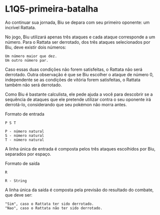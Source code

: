 # L1Q5-primeira-batalha
Ao continuar sua jornada, Biu se depara com seu primeiro oponente: um incrível Rattata.

No jogo, Biu utilizará apenas três ataques e cada ataque corresponde a um número. Para o Rattata ser derrotado, dos três ataques selecionados por Biu, deve existir dois números:

    Um número maior que dez.
    Um outro número par.  

Caso essas duas condições não forem satisfeitas, o Rattata não será derrotado. Outra observação é que se Biu escolher o ataque de número 0, independente se as condições de vitória forem satisfeitas, o Rattata também não será derrotado.


Como Biu é bastante calculista, ele pede ajuda a você para descobrir se a sequência de ataques que ele pretende utilizar contra o seu oponente irá derrotá-lo, considerando que seu pokémon não morra antes.



Formato de entrada

    P S T

    P - número natural
    S - número natural
    T - número natural


A linha única de entrada é composta pelos três ataques escolhidos por Biu, separados por espaço.

Formato de saída

    R

    R - String


A linha única da saída é composta pela previsão do resultado do combate, que deve ser:

    "Sim", caso o Rattata ter sido derrotado.
    "Nao", caso o Rattata não ter sido derrotado.


